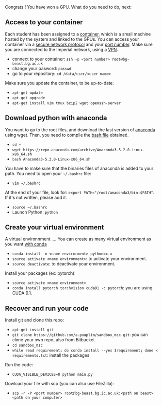 Congrats ! You have won a GPU. What do you need to do, next:

## Access to your container
Each student has been assigned to a [container](https://www.docker.com/what-container), which is a small machine hosted by the system and linked to the GPUs. You can access your container via a [secure network protocol](https://en.wikipedia.org/wiki/Secure_Shell) and your [port number](https://en.wikipedia.org/wiki/Port_(computer_networking)). Make sure you are connected to the Imperial network, using a [VPN](https://www.imperial.ac.uk/admin-services/ict/self-service/connect-communicate/remote-access/method/set-up-vpn/).

* connect to your container: `ssh -p <port number> root@bg-beast.bg.ac.uk`
* change your pasword: `passwd`
* go to your repository: `cd /data/user/<user name>`

Make sure you update the container, to be up-to-date: 
* `apt-get update`
* `apt-get upgrade`
* `apt-get install vim tmux bzip2 wget openssh-server`


## Download python with anaconda
You want to go to the root files, and download the last version of [anaconda](https://repo.anaconda.com/) using wget. Then, you need to compile the [bash file](https://en.wikipedia.org/wiki/Bash_(Unix_shell)) obtained. 
* `cd ~`
* `wget https://repo.anaconda.com/archive/Anaconda3-5.2.0-Linux-x86_64.sh`
* `bash Anaconda3-5.2.0-Linux-x86_64.sh`

You have to make sure that the binaries files of anaconda is added to your path. You need to open your `~/.bashrc` file: 
* `vim ~/.bashrc`

At the end of your file, look for: `export PATH="/root/anaconda3/bin:$PATH"`. If it's not written, please add it. 
* `source ~/.bashrc`
* Launch Python: `python`

## Create your virtual environment
A virtual environnment .... You can create as many virtual environment as you want [with conda](https://conda.io/docs/user-guide/tasks/manage-environments.html)
* `conda install -n <name environment> python=x.x` 
* `source activate <name environment>`: to activate your environment.
* `source deactivate`: to deactivate your environment.

Install your packages (ex: pytorch): 
* `source activate <name environment>`
* `conda install pytorch torchvision cuda91 -c pytorch`: you are using CUDA 9.1. 

## Recover and run your code 
Install git and clone this repo: 
* `apt-get install git`
* `git clone https://github.com/a-pouplin/sandbox_msc.git`: you can clone your own repo, also from Bitbucket
* `cd sandbox_msc`
* `while read requirement; do conda install --yes $requirement; done < requirements.txt`: install the packages

Run the code: 
* `CUDA_VISIBLE_DEVICES=0 python main.py`

Dowload your file with scp (you can also use FileZilla): 
* `scp -r -P <port number> root@bg-beast.bg.ic.ac.uk:<path on beast> <path on your computer>`





